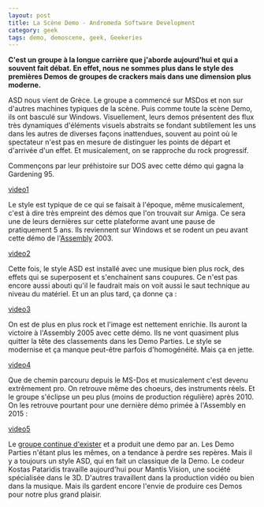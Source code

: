 ```yaml
---
layout: post
title: La Scène Demo - Andromeda Software Development
category: geek
tags: demo, demoscene, geek, Geekeries
---
```

**C'est un groupe à la longue carrière que j'aborde aujourd'hui et qui a souvent fait débat. En effet, nous ne sommes plus dans le style des premières Demos de groupes de crackers mais dans une dimension plus moderne.**

ASD nous vient de Grèce. Le groupe a commencé sur MSDos et non sur d'autres machines typiques de la scène. Puis comme toute la scène Demo, ils ont basculé sur Windows. Visuellement, leurs demos présentent des flux très dynamiques d'éléments visuels abstraits se fondant subtilement les uns dans les autres de diverses façons inattendues, souvent au point où le spectateur n'est pas en mesure de distinguer les points de départ et d'arrivée d'un effet. Et musicalement, on se rapproche du rock progressif.

Commençons par leur préhistoire sur DOS avec cette démo qui gagna la Gardening 95.

[video1](https://www.youtube.com/watch?v=W83aMwKJISc)

Le style est typique de ce qui se faisait à l'époque, même musicalement, c'est à dire très empreint des démos que l'on trouvait sur Amiga. Ce sera une de leurs dernières sur cette plateforme avant une pause de pratiquement 5 ans. Ils reviennent sur Windows et se rodent un peu avant cette démo de l'<a href="https://en.wikipedia.org/wiki/Assembly_demo_party">Assembly</a> 2003.

[video2](https://www.youtube.com/watch?v=RO8eLCDo2Xk)

Cette fois, le style ASD est installé avec une musique bien plus rock, des effets qui se superposent et s'enchainent sans coupures. Ce n'est pas encore aussi abouti qu'il le faudrait mais on voit aussi le saut technique au niveau du matériel. Et un an plus tard, ça donne ça :

[video3](https://www.youtube.com/watch?v=z2F5KUJ1muY)

On est de plus en plus rock et l'image est nettement enrichie. Ils auront la victoire à l'Assembly 2005 avec cette démo. Ils ne vont quasiment plus quitter la tête des classements dans les Demo Parties. Le style se modernise et ça manque peut-être parfois d'homogénéité. Mais ça en jette.

[video4](https://www.youtube.com/watch?v=P0OfkJc711A)

Que de chemin parcouru depuis le MS-Dos et musicalement c'est devenu extrêmement pro. On retrouve même des choeurs, des instruments réels. Et le groupe s'éclipse un peu plus (moins de production régulière) après 2010. On les retrouve pourtant pour une dernière démo primée à l'Assembly en 2015 :

[video5](https://www.youtube.com/watch?v=LGm33hsXP9w)

Le <a href="http://www.asd.gr/#esocentrica">groupe continue d'exister</a> et a produit une demo par an. Les Demo Parties n'étant plus les mêmes, on a tendance à perdre ses repères. Mais il y a toujours un style ASD, qui en fait un classique de la Demo. Le codeur Kostas Pataridis travaille aujourd'hui pour Mantis Vision, une société spécialisée dans le 3D. D'autres travaillent dans la production vidéo ou bien dans la musique. Mais ils gardent encore l'envie de produire ces Demos pour notre plus grand plaisir.
